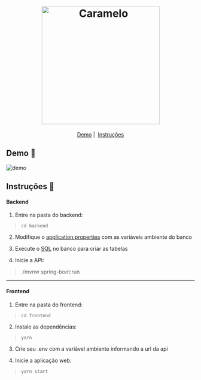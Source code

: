 <h1 align="center">
  <img alt="Caramelo" title="Caramelo" src="https://i.ibb.co/THhrSw3/Caramelo-arg-01.png" width="315px" />
</h1>

<p align = "center">
   <a href="#demo-rocket">Demo</a>&nbsp;|&nbsp;
   <a href="#instruções-memo">Instruções</a>
</p>

## Demo :rocket:

<img alt="demo" src="https://media1.giphy.com/media/J16oGOhYbcNS0gvC6A/giphy.gif"/>

## Instruções :memo:

#### Backend

1. Entre na pasta do backend:
  > ``cd backend``

2. Modifique o [application.properties](https://github.com/navarrotheus/caramelo/blob/master/backend/src/main/resources/application.properties) com as variáveis ambiente do banco

3. Execute o [SQL](https://github.com/navarrotheus/caramelo/blob/master/create-db.sql) no banco para criar as tabelas
  
4. Inicie a API:
  > ./mvnw spring-boot:run
  
<hr />
  
#### Frontend

1. Entre na pasta do frontend:
  > ``cd frontend``
  
2. Instale as dependências:
  > `yarn`

3. Crie seu .env com a variável ambiente informando a url da api
  
4. Inicie a aplicação web:
  > `yarn start`
